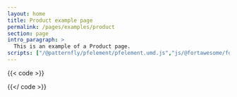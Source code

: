 ```yaml
---
layout: home
title: Product example page
permalink: /pages/examples/product
section: page
intro_paragraph: >
  This is an example of a Product page.
scripts: ["/@patternfly/pfelement/pfelement.umd.js","js/@fortawesome/fontawesome-svg-core/index.js","js/@fortawesome/pro-solid-svg-icons/index.js", "js/@rhd/dp-alert.js"]
---
```


{{< code >}}

{{</ code >}}
